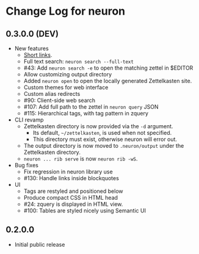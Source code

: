 # Change Log for neuron

## 0.3.0.0 (DEV)

- New features
  - [Short links](https://neuron.zettel.page/2014501.html).
  - Full text search: `neuron search --full-text`
  - #43: Add `neuron search -e` to open the matching zettel in $EDITOR
  - Allow customizing output directory
  - Added `neuron open` to open the locally generated Zettelkasten site.
  - Custom themes for web interface
  - Custom alias redirects
  - #90: Client-side web search
  - #107: Add full path to the zettel in `neuron query` JSON
  - #115: Hierarchical tags, with tag pattern in zquery
- CLI revamp
  - Zettelkasten directory is now provided via the `-d` argument.
    - Its default, `~/zettelkasten`, is used when not specified.
    - This directory must exist, otherwise neuron will error out.
  - The output directory is now moved to `.neuron/output` under the Zettelkasten directory.
  - `neuron ... rib serve` is now `neuron rib -wS`.
- Bug fixes
  - Fix regression in neuron library use
  - #130: Handle links inside blockquotes
- UI
  - Tags are restyled and positioned below
  - Produce compact CSS in HTML head
  - #24: zquery is displayed in HTML view.
  - #100: Tables are styled nicely using Semantic UI

## 0.2.0.0

- Initial public release
